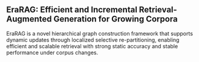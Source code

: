 ## EraRAG: Efficient and Incremental Retrieval-Augmented Generation for Growing Corpora

EraRAG is a novel hierarchical graph construction framework that supports dynamic updates through localized selective re-partitioning, enabling efficient and scalable retrieval with strong static accuracy and stable performance under corpus changes.
